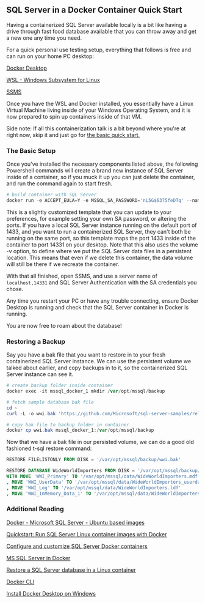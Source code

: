 ## SQL Server in a Docker Container Quick Start

Having a containerized SQL Server available locally is a bit like having a drive through fast food database available that you can throw away and get a new one any time you need.

For a quick personal use testing setup, everything that follows is free and can run on your home PC desktop:

[Docker Desktop](https://www.docker.com/products/docker-desktop/)

[WSL - Windows Subsystem for Linux](https://learn.microsoft.com/en-us/windows/wsl/install)

[SSMS](https://learn.microsoft.com/en-us/sql/ssms/download-sql-server-management-studio-ssms?view=sql-server-ver16)

Once you have the WSL and Docker installed, you essentially have a Linux Virtual Machine living inside of your Windows Operating System, and it is now prepared to spin up containers inside of that VM.

Side note: If all this containerization talk is a bit beyond where you're at right now, skip it and just go for [the basic quick start.](https://macfergusson.github.io/2021/11/30/getting-started.html)

### The Basic Setup

Once you've installed the necessary components listed above, the following Powershell commands will create a brand new instance of SQL Server inside of a container, so if you muck it up you can just delete the container, and run the command again to start fresh.

```ps1
# build container with SQL Server
docker run -e ACCEPT_EULA=Y -e MSSQL_SA_PASSWORD='nL5G$6375feDTq' --name 'mssql_docker_1' -p 14331:1433 -v mssqldata:/var/opt/mssql -d mcr.microsoft.com/mssql/server:2022-latest
```

This is a slightly customized template that you can update to your preferences, for example setting your own SA password, or altering the ports. 
If you have a local SQL Server instance running on the default port of 1433, and you want to run a containerized SQL Server, they can't both be running on the same port, so this template maps the port 1433 inside of the container to port 14331 on your desktop.
Note that this also uses the volume -v option, to define where we put the SQL Server data files in a persistent location. This means that even if we delete this container, the data volume will still be there if we recreate the container.

With that all finished, open SSMS, and use a server name of `localhost,14331` and SQL Server Authentication with the SA credentials you chose.

Any time you restart your PC or have any trouble connecting, ensure Docker Desktop is running and check that the SQL Server container in Docker is running.

You are now free to roam about the database!

### Restoring a Backup

Say you have a bak file that you want to restore in to your fresh containerized SQL Server instance. We can use the persistent volume we talked about earlier, and copy backups in to it, so the containerized SQL Server instance can see it.

```ps1
# create backup folder inside container
docker exec -it mssql_docker_1 mkdir /var/opt/mssql/backup

# fetch sample database bak file
cd ~
curl -L -o wwi.bak 'https://github.com/Microsoft/sql-server-samples/releases/download/wide-world-importers-v1.0/WideWorldImporters-Full.bak'

# copy bak file to backup folder in container
docker cp wwi.bak mssql_docker_1:/var/opt/mssql/backup
```

Now that we have a bak file in our persisted volume, we can do a good old fashioned t-sql restore command:

```sql
RESTORE FILELISTONLY FROM DISK = '/var/opt/mssql/backup/wwi.bak'

RESTORE DATABASE WideWorldImporters FROM DISK = '/var/opt/mssql/backup/wwi.bak' 
WITH MOVE 'WWI_Primary' TO '/var/opt/mssql/data/WideWorldImporters.mdf'
, MOVE 'WWI_UserData' TO '/var/opt/mssql/data/WideWorldImporters_userdata.ndf'
, MOVE 'WWI_Log' TO '/var/opt/mssql/data/WideWorldImporters.ldf'
, MOVE 'WWI_InMemory_Data_1' TO '/var/opt/mssql/data/WideWorldImporters_InMemory_Data_1'
```

### Additional Reading

[Docker - Microsoft SQL Server - Ubuntu based images](https://hub.docker.com/_/microsoft-mssql-server)

[Quickstart: Run SQL Server Linux container images with Docker](https://learn.microsoft.com/en-us/sql/linux/quickstart-install-connect-docker?view=sql-server-ver16&pivots=cs1-powershell)

[Configure and customize SQL Server Docker containers](https://learn.microsoft.com/en-us/sql/linux/sql-server-linux-docker-container-configure?view=sql-server-ver16&pivots=cs1-powershell)

[MS SQL Server in Docker](https://medium.com/@zzpzaf.se/ms-sql-server-in-docker-b0397a55859c)

[Restore a SQL Server database in a Linux container](https://learn.microsoft.com/en-us/sql/linux/tutorial-restore-backup-in-sql-server-container?view=sql-server-ver16)

[Docker CLI](https://docs.docker.com/engine/reference/commandline/cli/)

[Install Docker Desktop on Windows](https://docs.docker.com/desktop/install/windows-install/)

